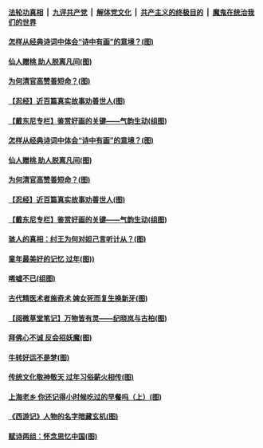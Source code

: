 

####  [法轮功真相](../../../../basic/blob/master/README.md?t=02082031) &nbsp;|&nbsp; [九评共产党](../../../../9ping.md/blob/master/README.md?t=02082031) &nbsp;|&nbsp; [解体党文化](../../../../jtdwh.md/blob/master/README.md?t=02082031)  &nbsp;|&nbsp; [共产主义的终极目的](../../../../gczydzjmd.md/blob/master/README.md?t=02082031) &nbsp;|&nbsp; [魔鬼在统治我们的世界](../../../../mgztzwmdsj.md/blob/master/README.md?t=02082031) 

#### [怎样从经典诗词中体会“诗中有画”的意境？(图)](../pages/p7/961673.md?t=02082031) 

#### [仙人赠桃 助人脱离凡间(图)](../pages/p7/961400.md?t=02082031) 


#### [为何清官高赞善短命？(图)](../pages/p7/960148.md?t=02082031) 

#### [【忍经】近百篇真实故事劝善世人(图)](../pages/p7/961193.md?t=02082031) 

#### [【戴东尼专栏】鉴赏好画的关键——气韵生动(组图)](../pages/p7/953349.md?t=02082031) 


#### [怎样从经典诗词中体会“诗中有画”的意境？(图)](../pages/p7/961673.md?t=02082031) 

#### [仙人赠桃 助人脱离凡间(图)](../pages/p7/961400.md?t=02082031) 


#### [为何清官高赞善短命？(图)](../pages/p7/960148.md?t=02082031) 

#### [【忍经】近百篇真实故事劝善世人(图)](../pages/p7/961193.md?t=02082031) 

#### [【戴东尼专栏】鉴赏好画的关键——气韵生动(组图)](../pages/p7/953349.md?t=02082031) 

#### [骇人的真相：纣王为何对妲己言听计从？(图)](../pages/p7/961335.md?t=02082031) 

#### [童年最美好的记忆 过年(图))](../pages/p7/959836.md?t=02082031) 

#### [唏嘘不已(组图)](../pages/p7/961524.md?t=02082031) 

#### [古代精医术者施奇术 婢女死而复生换新牙(图)](../pages/p7/961183.md?t=02082031) 


#### [【阅微草堂笔记】万物皆有灵——纪晓岚与古柏(图)](../pages/p7/956853.md?t=02082031) 

#### [拜佛心不诚 反会招妖魔(图)](../pages/p7/961289.md?t=02082031) 

#### [牛转好运不是梦(图)](../pages/p7/961318.md?t=02082031) 

#### [传统文化敬神敬天 过年习俗薪火相传(图)](../pages/p7/959585.md?t=02082031) 

#### [上海老乡 你还记得小时候吃过的早餐吗（上）(图)](../pages/p7/960786.md?t=02082031) 


#### [《西游记》人物的名字暗藏玄机(图)](../pages/p7/961273.md?t=02082031) 

#### [赋诗两组：怀念思忆中国(图)](../pages/p7/961204.md?t=02082031) 

